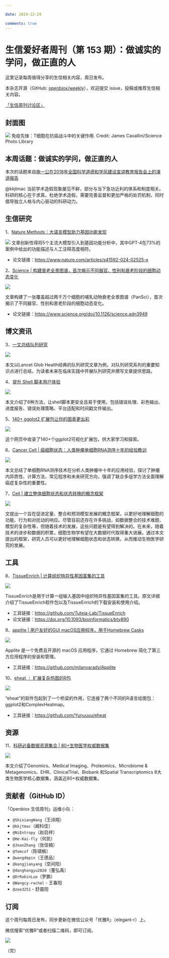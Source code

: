 ```yaml
---

date: 2024-12-29

comments: true
---
```


# 生信爱好者周刊（第 153 期）：做诚实的学问，做正直的人

这里记录每周值得分享的生信相关内容，周日发布。

本杂志开源（GitHub: [openbiox/weekly](https://github.com/openbiox/weekly "openbiox/weekly")），欢迎提交 issue，投稿或推荐生信相关内容。

[「生信周刊讨论区」](https://github.com/openbiox/weekly/discussions "「生信周刊讨论区」")

## 封面图
![](https://files.mdnice.com/user/33257/f472536f-3617-4146-bbff-791c0d8335e2.png)
免疫先锋：T细胞在抗癌战斗中的关键作用. Credit: James Cavallini/Science Photo Library

## 本周话题：做诚实的学问，做正直的人

本次的话题来自[施一公在2018年全国科学道德和学风建设宣讲教育报告会上的演讲报告](https://mp.weixin.qq.com/s/O_8hc3U_aLUhA4eFCFG4vw)

@kkjtmac 当前学术造假现象屡见不鲜，部分与当下急功近利的体系和制度相关。科研的核心在于求真，杜绝学术造假，需要完善监督和更加严格的处罚机制，同时倡导独立人格与内心驱动的科研动力。

## 生信研究
1、[Nature Methods｜大语言模型助力基因功能发现](https://mp.weixin.qq.com/s/xJB-3O_CIPfujpdRtl7KSg)

![](https://files.mdnice.com/user/33257/fe9a2df6-a6a8-472c-b548-4d11ab96763f.png)
文章创新性得将5个主流大模型引入到基因功能分析中，其中GPT-4在73%的案例中给出的功能描述与人工注释高度相符。

- 论文链接：https://www.nature.com/articles/s41592-024-02525-x

2、[Science | 构建衰老全景图谱，首次揭示不同器官、性别和衰老阶段的细胞动态变化](https://mp.weixin.qq.com/s/fzq0_BOFyH_gD8Lgy_0iug)

![](https://files.mdnice.com/user/33257/c2961f94-3497-4c5d-a801-bd60163d0f1d.png)

文章构建了一张覆盖超过两千万个细胞的哺乳动物衰老全景图谱（PanSci），首次揭示了不同器官、性别和衰老阶段的细胞动态变化。

- 论文链接：https://www.science.org/doi/10.1126/science.adn3949

## 博文资讯
3、[一文总结队列研究](https://mp.weixin.qq.com/s/I-4s8oKDlbIzNRgHJsn49A)

![](https://files.mdnice.com/user/33257/b8b51c8e-4ab7-4641-b5fc-8b2377a9f549.png)

本文以Lancet Glob Health经典的队列研究文章为例，对队列研究系列的重要知识点进行总结，为读者未来在临床实践中开展队列研究并撰写文章提供思路。

4、[提升 Shell 脚本用户体验](https://nochlin.com/blog/6-techniques-i-use-to-create-a-great-user-experience-for-shell-scripts "提升 Shell 脚本用户体验")

![](https://files.mdnice.com/user/33257/8cf15db2-271e-4e8e-89e2-76d7e7187347.png)

本文介绍了6种方法，让shell脚本更安全且易于使用，包括错误处理、彩色输出、进度报告、错误处理策略、平台适配和时间戳文件输出。

5、[140+ ggplot2 扩展包让你的图表更出彩](https://mp.weixin.qq.com/s/ljBFmToqQ9xSH3lHdskfnw)

![](https://files.mdnice.com/user/33257/7e00b612-4eed-4d61-8aab-6c0ac64fc9af.png)

这个网页中收录了140+个ggplot2可视化扩展包，供大家学习和探索。

6、[Cancer Cell | 癌细胞状态：人类肿瘤单细胞RNA测序十年的经验教训](https://mp.weixin.qq.com/s/EASmIRr9Q5hxO5TdapFMkw)

![](https://files.mdnice.com/user/33257/727be41e-0db2-4341-9706-39c41e14c928.png)

本文总结了单细胞RNA测序技术在分析人类肿瘤中十年的应用经验，探讨了肿瘤内异质性、计算方法、常见程序和未来研究方向，强调了联合多组学方法全面理解癌症复杂性的重要性。

7、[Cell | 建立整体细胞状态和状态转换的概念框架](https://mp.weixin.qq.com/s/pzTDbd2YgGCrkv5H8Tccig)

![](https://files.mdnice.com/user/33257/1c80dd07-0edf-42a9-a4d8-3f9c3ebf81de.png)

文提出一个旨在促进定量、整合和预测模型发展的概念框架，以更好地理解细胞的功能、行为和对扰动的响应。尽管目前还存在许多挑战，如数据整合的技术难题、模型的复杂性等，但随着技术的发展，这些问题是有望得到解决的。在未来，随着技术的进步和数据的积累，细胞生物学有望在大数据时代取得重大进展。通过本文提出的框架，研究人员可以更好地理解细胞状态和状态转换，从而推动生物医学研究的发展。

## 工具
8、[TissueEnrich | 计算组织特异性基因富集的工具](https://mp.weixin.qq.com/s/ULO33ljiIZ-PA9iaXlv0pg)

![](https://files.mdnice.com/user/33257/44e1e2cc-0313-473e-9188-55f989caac30.jpg)

TissueEnrich是用于计算一组输入基因中组织特异性基因富集的工具。原文详细介绍了TissueEnrich软件包以及TissueEnrich的下载安装和使用介绍。
- 工具链接：https://github.com/Tuteja-Lab/TissueEnrich
- 论文链接：https://doi.org/10.1093/bioinformatics/bty890

9、[applite | 用户友好的GUI macOS应用程序，用于Homebrew Casks](https://aerolite.dev/applite "applite | 用户友好的GUI macOS应用程序，用于Homebrew Casks")

![](https://files.mdnice.com/user/33257/3eed7d57-6110-4c70-9b4e-e7db386a532b.png)

Applite 是一个免费且开源的 macOS 应用程序，它通过 Homebrew 简化了第三方应用程序的安装和管理。

- 工具链接：https://github.com/milanvarady/Applite

10、[eheat ｜ 扩展复杂热图的R包](https://github.com/Yunuuuu/eheat "eheat ｜ 扩展复杂热图的R包")

![](https://files.mdnice.com/user/33257/0e1c3c97-31ee-47fa-be50-d224e0c29e4d.png)

“eheat”的软件包起到了一个桥梁的作用，它连接了两个不同的R语言绘图包：ggplot2和ComplexHeatmap。

- 工具链接：https://github.com/Yunuuuu/eheat

## 资源
11、[科研必备数据资源集合 | 80+生物医学权威数据集](https://mp.weixin.qq.com/s/sZF2a-erFFrf-BTafeaxHw)

![](https://files.mdnice.com/user/33257/0a3a835e-5fdf-4c2d-8515-0350e6e522db.png)

本文介绍了Genomics、Medical Imaging、Proteomics、Microbiome & Metagenomics、EHR、ClinicalTrial、Biobank 和Spatial Transcriptomics 8大类生物医学核心数据集，涵盖近80+权威数据集。

## 贡献者（GitHub ID）

「Openbiox 生信周刊」运维小队：

- `@ShixiangWang`（王诗翔）
- `@kkjtmac`（阚科佳）
- `@NiEntropy`（赵启祥）
- `@He-Kai-fly`（何凯）
- `@JnanZhang`（张佳楠）
- `@Tomcxf`（陈啸枫）
- `@wangdepin`（王德品）
- `@kongjianyang`（空间阳）
- `@donghongyu2020`（董弘禹）
- `@DrRobinLuo`（罗鹏）
- `@Wangcy-rachel` - 王春阳
- `@zoe3251` - 舒晨阳

## 订阅

这个周刊每周日发布，同步更新在微信公众号「优雅R」（elegant-r）上。

微信搜索“优雅R”或者扫描二维码，即可订阅。

![](https://files.mdnice.com/user/33257/a041b24f-acc8-49da-9133-5e7245c04406.png)


（完）